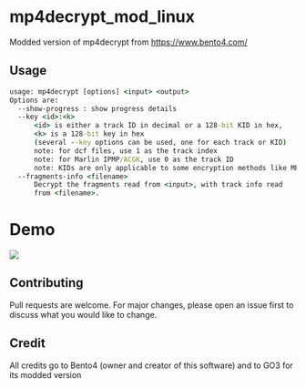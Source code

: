 # mp4decrypt_mod_linux

Modded version of mp4decrypt from https://www.bento4.com/

## Usage

```cmd
usage: mp4decrypt [options] <input> <output>
Options are:
  --show-progress : show progress details
  --key <id>:<k>
      <id> is either a track ID in decimal or a 128-bit KID in hex,
      <k> is a 128-bit key in hex
      (several --key options can be used, one for each track or KID)
      note: for dcf files, use 1 as the track index
      note: for Marlin IPMP/ACGK, use 0 as the track ID
      note: KIDs are only applicable to some encryption methods like MPEG-CENC
  --fragments-info <filename>
      Decrypt the fragments read from <input>, with track info read
      from <filename>.
```

# Demo
![](https://i.imgur.com/CoOWCkN.png)

## Contributing
Pull requests are welcome. For major changes, please open an issue first to discuss what you would like to change.

## Credit
All credits go to Bento4 (owner and creator of this software) and to GO3 for its modded version 
